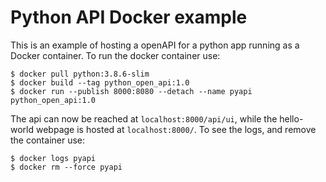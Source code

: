 # Python API Docker example

This is an example of hosting a openAPI for a python app running as a Docker container.
To run the docker container use:

```
$ docker pull python:3.8.6-slim
$ docker build --tag python_open_api:1.0
$ docker run --publish 8000:8080 --detach --name pyapi python_open_api:1.0
```

The api can now be reached at `localhost:8000/api/ui`, while the hello-world webpage is hosted at `localhost:8000/`. To see the logs, and remove the container use:

```
$ docker logs pyapi
$ docker rm --force pyapi
```
